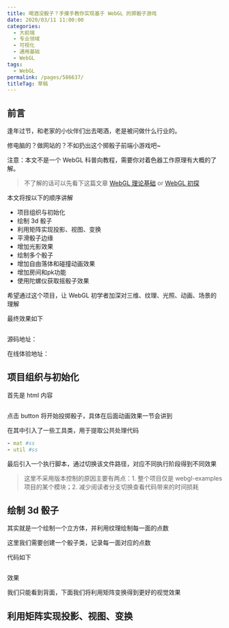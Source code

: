 ```yaml
---
title: 喝酒没骰子？手摸手教你实现基于 WebGL 的掷骰子游戏
date: 2020/03/11 11:00:00
categories: 
  - 大前端
  - 专业领域
  - 可视化
  - 通用基础
  - WebGL
tags: 
  - WebGL
permalink: /pages/586637/
titleTag: 草稿
---
```


## 前言

逢年过节，和老家的小伙伴们出去喝酒，老是被问做什么行业的。

修电脑的？做网站的？不如扔出这个掷骰子前端小游戏吧~

注意：本文不是一个 WebGL 科普向教程，需要你对着色器工作原理有大概的了解。
> 不了解的话可以先看下这篇文章 [WebGL 理论基础](https://webglfundamentals.org/webgl/lessons/zh_cn/webgl-fundamentals.html) or [WebGL 初探](https://francecil.github.io/2020/03/05/WebGL/WebGL%20%E5%88%9D%E6%8E%A2/)

本文将按以下的顺序讲解

- 项目组织与初始化
- 绘制 3d 骰子
- 利用矩阵实现投影、视图、变换
- 平滑骰子边缘
- 增加光影效果
- 绘制多个骰子
- 增加自由落体和碰撞动画效果
- 增加房间和pk功能
- 使用陀螺仪获取摇骰子效果

希望通过这个项目，让 WebGL 初学者加深对三维、纹理、光照、动画、场景的理解


最终效果如下

![]()

源码地址：

在线体验地址：

<!--more-->

## 项目组织与初始化

首先是 html 内容
```html
```

点击 button 将开始投掷骰子，具体在后面动画效果一节会讲到

在其中引入了一些工具类，用于提取公共处理代码

```yml
- mat #ss
- util #ss
```

最后引入一个执行脚本，通过切换该文件路径，对应不同执行阶段得到不同效果
> 这里不采用版本控制的原因主要有两点：1. 整个项目仅是 webgl-examples 项目的某个模块；2. 减少阅读者分支切换查看代码带来的时间损耗

## 绘制 3d 骰子

其实就是一个绘制一个立方体，并利用纹理绘制每一面的点数

这里我们需要创建一个骰子类，记录每一面对应的点数

代码如下

```js
```

效果


我们只能看到背面，下面我们将利用矩阵变换得到更好的视觉效果

## 利用矩阵实现投影、视图、变换